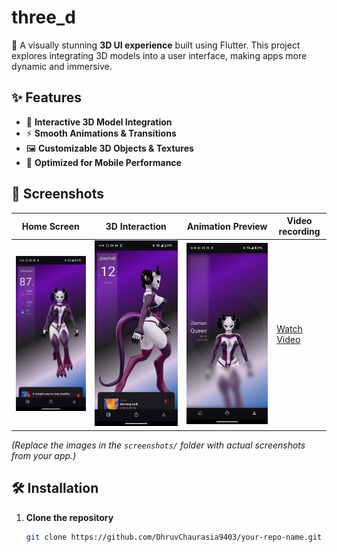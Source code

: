 # three_d

🚀 A visually stunning **3D UI experience** built using Flutter. This project explores integrating 3D models into a user interface, making apps more dynamic and immersive.

## ✨ Features
- 🎨 **Interactive 3D Model Integration**
- ⚡ **Smooth Animations & Transitions**
- 🖼️ **Customizable 3D Objects & Textures**
- 📱 **Optimized for Mobile Performance**

## 📸 Screenshots
| Home Screen                                     | 3D Interaction                           | Animation Preview                        | Video recording                               
|-------------------------------------------------|------------------------------------------|------------------------------------------|-----------------------------------------------|
| ![Screenshot 1](assets/screenshots/screen1.jpg) | ![Screenshot 2](assets/screenshots/screen2.jpg) | ![Screenshot 3](assets/screenshots/screen3.jpg) | [Watch Video](assets/screenshots/screen4.mp4) |

*(Replace the images in the `screenshots/` folder with actual screenshots from your app.)*

## 🛠️ Installation
1. **Clone the repository**
   ```bash
   git clone https://github.com/DhruvChaurasia9403/your-repo-name.git
